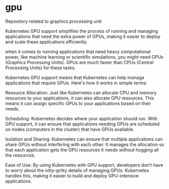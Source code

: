 # gpu
Repository related to graphics processing unit

Kubernetes GPU support simplifies the process of running and managing applications that need the extra power of GPUs, making it easier to deploy and scale these applications efficiently.

when it comes to running applications that need heavy computational power, like machine learning or scientific simulations, you might need GPUs (Graphics Processing Units). GPUs are much faster than CPUs (Central Processing Units) for these tasks.

Kubernetes GPU support means that Kubernetes can help manage applications that require GPUs. Here's how it works in simple terms:

Resource Allocation: Just like Kubernetes can allocate CPU and memory resources to your applications, it can also allocate GPU resources. This means it can assign specific GPUs to your applications based on their needs.

Scheduling: Kubernetes decides where your application should run. With GPU support, it can ensure that applications needing GPUs are scheduled on nodes (computers in the cluster) that have GPUs available.

Isolation and Sharing: Kubernetes can ensure that multiple applications can share GPUs without interfering with each other. It manages the allocation so that each application gets the GPU resources it needs without hogging all the resources.

Ease of Use: By using Kubernetes with GPU support, developers don’t have to worry about the nitty-gritty details of managing GPUs. Kubernetes handles this, making it easier to build and deploy GPU-intensive applications.
